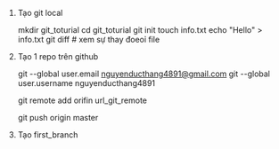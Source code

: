 1. Tạo git local

    mkdir git_toturial
    cd git_toturial
    git init
    touch info.txt
    echo "Hello" > info.txt
    git diff   # xem sự thay đoeoỉ file



2. Tạo 1 repo trên github

    git --global user.email nguyenducthang4891@gmail.com
    git --global user.username nguyenducthang4891

    git remote add orifin url_git_remote

    git push origin master

3. Tạo first_branch 